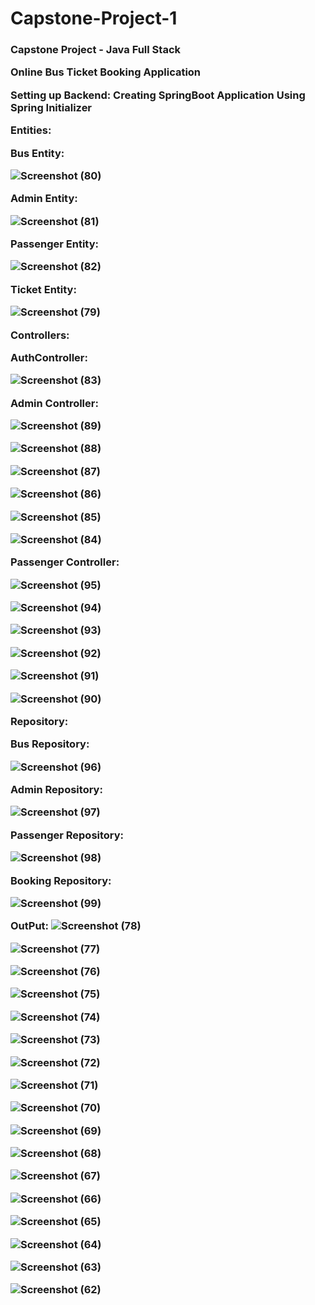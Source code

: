 # Capstone-Project-1

<h3>Capstone Project - Java Full Stack

Online Bus Ticket Booking Application


Setting up Backend:
		Creating SpringBoot Application Using Spring Initializer

Entities:

Bus Entity:

![Screenshot (80)](https://github.com/user-attachments/assets/2a133e53-faa2-401b-9723-e32cf1bdd6f6)

Admin Entity:

![Screenshot (81)](https://github.com/user-attachments/assets/3fba6bc8-2a32-4064-beb3-bf6707e7f920)

Passenger Entity:

![Screenshot (82)](https://github.com/user-attachments/assets/3eda8bda-0e35-4953-8f79-9deee4e17674)

Ticket Entity: 

![Screenshot (79)](https://github.com/user-attachments/assets/7fd85682-1c72-45f0-a64f-a74089954773)

Controllers: 

AuthController: 

![Screenshot (83)](https://github.com/user-attachments/assets/a5b3b147-bec4-48a9-aa99-5d502ccae2ca)

Admin Controller: 

![Screenshot (89)](https://github.com/user-attachments/assets/85a41e66-2471-4458-a55b-45bb220acfba)

![Screenshot (88)](https://github.com/user-attachments/assets/b4e89c28-16e2-4b5d-98c1-eb2ccd61aa34)

![Screenshot (87)](https://github.com/user-attachments/assets/49988d37-6ee1-4f08-b01d-a0962fea3c7a)

![Screenshot (86)](https://github.com/user-attachments/assets/444cb3fe-8174-49ba-bc83-823bd1011d87)

![Screenshot (85)](https://github.com/user-attachments/assets/50769238-f924-4a65-8f64-0fa6bd932794)

![Screenshot (84)](https://github.com/user-attachments/assets/3ee02d8a-0698-441e-af12-16cdf7c04ff6)

Passenger Controller: 

![Screenshot (95)](https://github.com/user-attachments/assets/479e3123-297b-4d35-a135-9188409eb60c)

![Screenshot (94)](https://github.com/user-attachments/assets/8d7a2740-9f30-413c-8cd0-0761ab5653b6)

![Screenshot (93)](https://github.com/user-attachments/assets/5a8e3c57-8044-4e4a-83c2-8c1c77cabce3)

![Screenshot (92)](https://github.com/user-attachments/assets/8797725d-ed28-496a-b64e-962fc5bb8bb7)

![Screenshot (91)](https://github.com/user-attachments/assets/299ae367-fda9-40e4-bcce-14bcf6b7d54a)

![Screenshot (90)](https://github.com/user-attachments/assets/3183318f-af08-4270-9035-78df18788793)

Repository:

Bus Repository: 

![Screenshot (96)](https://github.com/user-attachments/assets/1f45ca74-4f90-4125-ab93-735f7d27843c)

Admin Repository: 

![Screenshot (97)](https://github.com/user-attachments/assets/bdd78c90-3ef1-4abf-95c9-f355d980b1bb)

Passenger Repository:

![Screenshot (98)](https://github.com/user-attachments/assets/dafadb64-d893-4a99-aba6-e2d633e4b148)

Booking Repository: 

![Screenshot (99)](https://github.com/user-attachments/assets/3508d76d-470e-4020-a525-3fb56e816d01)

OutPut:
![Screenshot (78)](https://github.com/user-attachments/assets/67a69c7c-b284-433d-8b01-067970e2a7ee)

![Screenshot (77)](https://github.com/user-attachments/assets/0dafa9d1-847b-4130-8bc5-76937c348403)

![Screenshot (76)](https://github.com/user-attachments/assets/8a1bac2b-d4f8-428d-b317-11318421b778)

![Screenshot (75)](https://github.com/user-attachments/assets/668138d7-8deb-4dc0-80a9-57cadeba1a7f)

![Screenshot (74)](https://github.com/user-attachments/assets/0fda9221-ca3b-450b-8a74-1b4b78013895)

![Screenshot (73)](https://github.com/user-attachments/assets/344dac20-f916-44de-aff5-6b077dc5c2b2)

![Screenshot (72)](https://github.com/user-attachments/assets/18edf31e-e455-43f0-9c0e-e43dd2ec4b2d)

![Screenshot (71)](https://github.com/user-attachments/assets/6b25cbf5-4410-4a59-a161-922fc2add1fa)

![Screenshot (70)](https://github.com/user-attachments/assets/65e4aed3-e067-4c0b-b095-5157c55d51c8)

![Screenshot (69)](https://github.com/user-attachments/assets/10269dc6-8860-431d-aea0-7f455c16ccea)

![Screenshot (68)](https://github.com/user-attachments/assets/875e5d78-08b5-42f1-96e7-8102c1f4af0f)

![Screenshot (67)](https://github.com/user-attachments/assets/d949c68a-ea50-4686-aafd-69ef67bcb76b)

![Screenshot (66)](https://github.com/user-attachments/assets/2707829c-c03f-4540-b6a3-3eb5df189f59)

![Screenshot (65)](https://github.com/user-attachments/assets/2fd1e852-acf3-4418-82b7-4baf169c5be3)

![Screenshot (64)](https://github.com/user-attachments/assets/95ebd54f-382d-44e1-a4f7-0f39fdaad15a)

![Screenshot (63)](https://github.com/user-attachments/assets/821e7178-1d44-4f21-b3b5-9ed4981bc991)

![Screenshot (62)](https://github.com/user-attachments/assets/e2843f71-1a74-42b5-ab17-b824f6449a14)






</h3>

